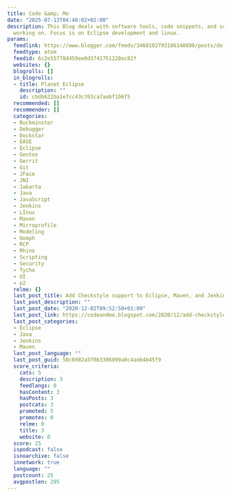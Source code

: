 ```yaml
---
title: Code &amp; Me
date: "2025-07-13T04:48:02+02:00"
description: This Blog deals with software tools, code snippets, and scripts I am
  working on. Focus is on Eclipse development and linux.
params:
  feedlink: https://www.blogger.com/feeds/3460102793186140898/posts/default
  feedtype: atom
  feedid: 6c2e55778d459ee0d3741751228ec82f
  websites: {}
  blogrolls: []
  in_blogrolls:
  - title: Planet Eclipse
    description: ""
    id: cbdb622ba1e7cc43c393ca7aabf106f5
  recommended: []
  recommender: []
  categories:
  - Buckminster
  - Debugger
  - Dockstar
  - EASE
  - Eclipse
  - Gentoo
  - Gerrit
  - Git
  - JFace
  - JNI
  - Jakarta
  - Java
  - JavaScript
  - Jenkins
  - LInux
  - Maven
  - Microprofile
  - Modeling
  - Oomph
  - RCP
  - Rhino
  - Scripting
  - Security
  - Tycho
  - UI
  - p2
  relme: {}
  last_post_title: Add Checkstyle support to Eclipse, Maven, and Jenkins
  last_post_description: ""
  last_post_date: "2020-12-02T09:52:50+01:00"
  last_post_link: https://codeandme.blogspot.com/2020/12/add-checkstyle-support-to-eclipse-maven.html
  last_post_categories:
  - Eclipse
  - Java
  - Jenkins
  - Maven
  last_post_language: ""
  last_post_guid: 50c6982a5f0b3306899a0c4aeb4b45f9
  score_criteria:
    cats: 5
    description: 3
    feedlangs: 0
    hasContent: 3
    hasPosts: 3
    postcats: 3
    promoted: 5
    promotes: 0
    relme: 0
    title: 3
    website: 0
  score: 25
  ispodcast: false
  isnoarchive: false
  innetwork: true
  language: ""
  postcount: 25
  avgpostlen: 295
---
```

